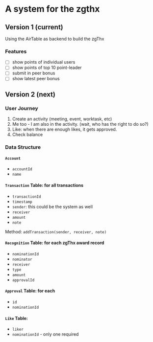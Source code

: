 # A system for the zgthx

## Version 1 (current)
Using the AirTable as backend to build the zgThx

### Features
- [ ] show points of individual users
- [ ] show points of top 10 point-leader
- [ ] submit in peer bonus
- [ ] show latest peer bonus

## Version 2 (next)

### User Journey
1. Create an activity (meeting, event, worktask, etc)
2. Me too - I am also in the activity.
  (wait, who has the right to do so?)
3. Like: when there are enough likes, it gets approved.
4. Check balance 

### Data Structure

#### `Account`
 - `accountId`
 - `name`

#### `Transaction` Table: for all transactions
 - `transactionId`
 - `timestamp`
 - `sender`: this could be the system as well 
 - `receiver`
 - `amount`
 - `note`

Method: `addTransaction(sender, receiver, note)`

#### `Recognition` Table: for each zgThx award record
 - `nominationId`
 - `nominator`
 - `receiver`
 - `type`
 - `amount`
 - `approvalId`

#### `Approval` Table: for each 
 - `id`
 - `nominationId`

#### `Like` Table:
 - `liker`
 - `nominationId` - only one required
 
 

